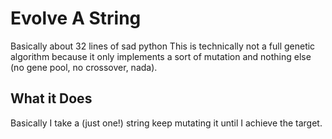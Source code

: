 # Evolve A String
Basically about 32 lines of sad python
This is technically not a full genetic algorithm because it only implements a sort of mutation and nothing else (no gene pool, no crossover, nada).

## What it Does
Basically I take a (just one!) string keep mutating it until I achieve the target.